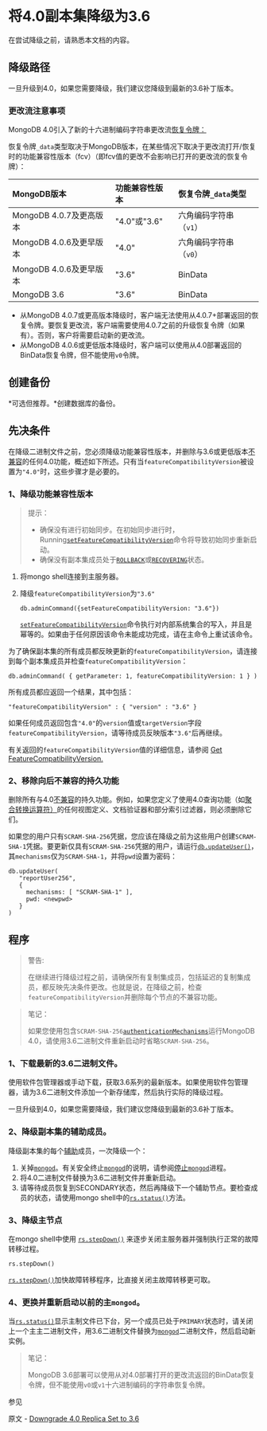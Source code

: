#  将4.0副本集降级为3.6

在尝试降级之前，请熟悉本文档的内容。

## 降级路径

一旦升级到4.0，如果您需要降级，我们建议您降级到最新的3.6补丁版本。

### 更改流注意事项

MongoDB 4.0引入了新的十六进制编码字符串更改流[恢复令牌：](https://www.mongodb.com/docs/upcoming/changeStreams/#std-label-change-stream-resume-token)

恢复令牌`_data`类型取决于MongoDB版本，在某些情况下取决于更改流打开/恢复时的功能兼容性版本（fcv）（即fcv值的更改不会影响已打开的更改流的恢复令牌）：

| MongoDB版本             | 功能兼容性版本 | 恢复令牌`_data`类型    |
| :---------------------- | :------------- | :--------------------- |
| MongoDB 4.0.7及更高版本 | "4.0"或"3.6"   | 六角编码字符串（`v1`） |
| MongoDB 4.0.6及更早版本 | "4.0"          | 六角编码字符串（`v0`） |
| MongoDB 4.0.6及更早版本 | "3.6"          | BinData                |
| MongoDB 3.6             | "3.6"          | BinData                |

* 从MongoDB 4.0.7或更高版本降级时，客户端无法使用从4.0.7+部署返回的恢复令牌。要恢复更改流，客户端需要使用4.0.7之前的升级恢复令牌（如果有）。否则，客户将需要启动新的更改流。
* 从MongoDB 4.0.6或更低版本降级时，客户端可以使用从4.0部署返回的BinData恢复令牌，但不能使用`v0`令牌。

## 创建备份

*可选但推荐。*创建数据库的备份。

## 先决条件

在降级二进制文件之前，您必须降级功能兼容性版本，并删除与3.6或更低版本[不兼容](https://www.mongodb.com/docs/upcoming/release-notes/4.0-compatibility/#std-label-4.0-compatibility-enabled)的任何4.0功能，概述如下所述。只有当`featureCompatibilityVersion`被设置为`"4.0"`时，这些步骤才是必要的。

### 1、降级功能兼容性版本

> 提示：
>
> - 确保没有进行初始同步。在初始同步进行时，Running[`setFeatureCompatibilityVersion`](https://www.mongodb.com/docs/upcoming/reference/command/setFeatureCompatibilityVersion/#mongodb-dbcommand-dbcmd.setFeatureCompatibilityVersion)命令将导致初始同步重新启动。
> - 确保没有副本集成员处于[`ROLLBACK`](https://www.mongodb.com/docs/upcoming/reference/replica-states/#mongodb-replstate-replstate.ROLLBACK)或[`RECOVERING`](https://www.mongodb.com/docs/upcoming/reference/replica-states/#mongodb-replstate-replstate.RECOVERING)状态。

1. 将mongo shell连接到主服务器。

2. 降级`featureCompatibilityVersion`为`"3.6"`

   ```
   db.adminCommand({setFeatureCompatibilityVersion: "3.6"})
   ```

   [`setFeatureCompatibilityVersion`](https://www.mongodb.com/docs/upcoming/reference/command/setFeatureCompatibilityVersion/#mongodb-dbcommand-dbcmd.setFeatureCompatibilityVersion)命令执行对内部系统集合的写入，并且是幂等的。如果由于任何原因该命令未能成功完成，请在主命令上重试该命令。

为了确保副本集的所有成员都反映更新的`featureCompatibilityVersion`，请连接到每个副本集成员并检查`featureCompatibilityVersion`：

```
db.adminCommand( { getParameter: 1, featureCompatibilityVersion: 1 } )
```

所有成员都应返回一个结果，其中包括：

```
"featureCompatibilityVersion" : { "version" : "3.6" }
```

如果任何成员返回包含`"4.0"`的`version`值或`targetVersion`字段`featureCompatibilityVersion`，请等待成员反映版本`"3.6"`后再继续。

有关返回的`featureCompatibilityVersion`值的详细信息，请参阅 [Get FeatureCompatibilityVersion.](https://www.mongodb.com/docs/upcoming/reference/command/setFeatureCompatibilityVersion/#std-label-view-fcv)

### 2、移除向后不兼容的持久功能

删除所有与4.0[不兼容](https://www.mongodb.com/docs/upcoming/release-notes/4.0-compatibility/#std-label-4.0-compatibility-enabled)的持久功能。例如，如果您定义了使用4.0查询功能（如[聚合转换运算符）](https://www.mongodb.com/docs/upcoming/release-notes/4.0/#std-label-4.0-agg-type-conversion)的任何视图定义、文档验证器和部分索引过滤器，则必须删除它们。

如果您的用户只有`SCRAM-SHA-256`凭据，您应该在降级之前为这些用户创建`SCRAM-SHA-1`凭据。要更新仅具有`SCRAM-SHA-256`凭据的用户，请运行[`db.updateUser()`](https://www.mongodb.com/docs/upcoming/reference/method/db.updateUser/#mongodb-method-db.updateUser)，其`mechanisms`仅为`SCRAM-SHA-1`，并将`pwd`设置为密码：

```shell
db.updateUser(
   "reportUser256",
   {
     mechanisms: [ "SCRAM-SHA-1" ],
     pwd: <newpwd>
   }
)
```

## 程序

> 警告:
>
> 在继续进行降级过程之前，请确保所有复制集成员，包括延迟的复制集成员，都反映先决条件更改。也就是说，在降级之前，检查`featureCompatibilityVersion`并删除每个节点的不兼容功能。

> 笔记：
>
> 如果您使用包含`SCRAM-SHA-256`[`authenticationMechanisms`](https://www.mongodb.com/docs/upcoming/reference/parameters/#mongodb-parameter-param.authenticationMechanisms)运行MongoDB 4.0，请使用3.6二进制文件重新启动时省略`SCRAM-SHA-256`。

### 1、下载最新的3.6二进制文件。

使用软件包管理器或手动下载，获取3.6系列的最新版本。如果使用软件包管理器，请为3.6二进制文件添加一个新存储库，然后执行实际的降级过程。

一旦升级到4.0，如果您需要降级，我们建议您降级到最新的3.6补丁版本。

### 2、降级副本集的辅助成员。

降级副本集的每个[辅助](https://www.mongodb.com/docs/upcoming/reference/glossary/#std-term-secondary)成员，一次降级一个：

1. 关掉[`mongod`](https://www.mongodb.com/docs/upcoming/reference/program/mongod/#mongodb-binary-bin.mongod)。有关安全终止[`mongod`](https://www.mongodb.com/docs/upcoming/tutorial/manage-mongodb-processes/#std-label-terminate-mongod-processes)的说明，请参阅[停止](https://www.mongodb.com/docs/upcoming/tutorial/manage-mongodb-processes/#std-label-terminate-mongod-processes)[`mongod`](https://www.mongodb.com/docs/upcoming/reference/program/mongod/#mongodb-binary-bin.mongod)进程。
2. 将4.0二进制文件替换为3.6二进制文件并重新启动。
3. 请等待成员恢复到SECONDARY状态，然后再降级下一个辅助节点。要检查成员的状态，请使用mongo shell中的[`rs.status()`](https://www.mongodb.com/docs/upcoming/reference/method/rs.status/#mongodb-method-rs.status)方法。

### 3、降级主节点

在mongo shell中使用 [`rs.stepDown()`](https://www.mongodb.com/docs/upcoming/reference/method/rs.stepDown/#mongodb-method-rs.stepDown) 来逐步关闭主服务器并强制执行正常的故障转移过程。

```
rs.stepDown()
```

[`rs.stepDown()`](https://www.mongodb.com/docs/upcoming/reference/method/rs.stepDown/#mongodb-method-rs.stepDown)加快故障转移程序，比直接关闭主故障转移更可取。

### 4、更换并重新启动以前的主`mongod`。

当[`rs.status()`](https://www.mongodb.com/docs/upcoming/reference/method/rs.status/#mongodb-method-rs.status)显示主制文件已下台，另一个成员已处于`PRIMARY`状态时，请关闭上一个主主二进制文件，用3.6二进制文件替换为[`mongod`](https://www.mongodb.com/docs/upcoming/reference/program/mongod/#mongodb-binary-bin.mongod)二进制文件，然后启动新实例。

> 笔记：
>
> MongoDB 3.6部署可以使用从对4.0部署打开的更改流返回的BinData恢复令牌，但不能使用`v0`或`v1`十六进制编码的字符串恢复令牌。





 参见

原文 - [Downgrade 4.0 Replica Set to 3.6]( https://docs.mongodb.com/manual/release-notes/4.0-downgrade-replica-set/ )

